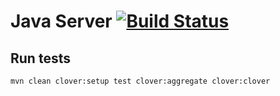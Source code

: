 # Java Server [![Build Status](https://travis-ci.org/kyle-annen/java-server.svg?branch=master)](https://travis-ci.org/kyle-annen/java-server)

## Run tests

``` bash
mvn clean clover:setup test clover:aggregate clover:clover
```
